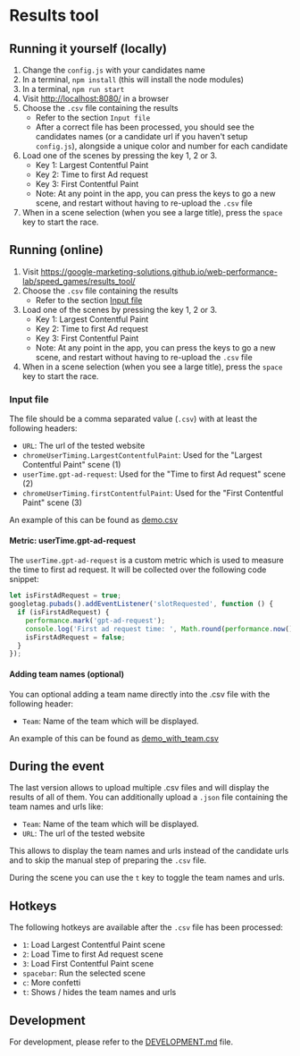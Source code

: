 # Results tool

## Running it yourself (locally)

1. Change the `config.js` with your candidates name
2. In a terminal, `npm install` (this will install the node modules)
3. In a terminal, `npm run start`
4. Visit <http://localhost:8080/> in a browser
5. Choose the `.csv` file containing the results
   - Refer to the section `Input file`
   - After a correct file has been processed, you should see the candidates names (or a candidate url if you haven't setup `config.js`), alongside a unique color and number for each candidate
6. Load one of the scenes by pressing the key 1, 2 or 3.
   - Key 1: Largest Contentful Paint
   - Key 2: Time to first Ad request
   - Key 3: First Contentful Paint
   - Note: At any point in the app, you can press the keys to go a new scene, and restart without having to re-upload the `.csv` file
7. When in a scene selection (when you see a large title), press the `space` key to start the race.

## Running (online)

1. Visit <https://google-marketing-solutions.github.io/web-performance-lab/speed_games/results_tool/>
2. Choose the `.csv` file containing the results
   - Refer to the section [Input file](#Input_file)
3. Load one of the scenes by pressing the key 1, 2 or 3.
   - Key 1: Largest Contentful Paint
   - Key 2: Time to first Ad request
   - Key 3: First Contentful Paint
   - Note: At any point in the app, you can press the keys to go a new scene, and restart without having to re-upload the `.csv` file
4. When in a scene selection (when you see a large title), press the `space` key to start the race.

### Input file

The file should be a comma separated value (`.csv`) with at least the following headers:

- `URL`: The url of the tested website
- `chromeUserTiming.LargestContentfulPaint`: Used for the "Largest Contentful Paint" scene (1)
- `userTime.gpt-ad-request`: Used for the "Time to first Ad request" scene (2)
- `chromeUserTiming.firstContentfulPaint`: Used for the "First Contentful Paint" scene (3)

An example of this can be found as [demo.csv](examples/demo_with_team.csv)

#### Metric: userTime.gpt-ad-request

The `userTime.gpt-ad-request` is a custom metric which is used to measure the time to first ad request.
It will be collected over the following code snippet:

```js
let isFirstAdRequest = true;
googletag.pubads().addEventListener('slotRequested', function () {
  if (isFirstAdRequest) {
    performance.mark('gpt-ad-request');
    console.log('First ad request time: ', Math.round(performance.now()));
    isFirstAdRequest = false;
  }
});
```

#### Adding team names (optional)

You can optional adding a team name directly into the .csv file with the following header:

- `Team`: Name of the team which will be displayed.

An example of this can be found as [demo_with_team.csv](examples/demo_with_team.csv)

## During the event

The last version allows to upload multiple .csv files and will display the results of all of them.
You can additionally upload a `.json` file containing the team names and urls like:

- `Team`: Name of the team which will be displayed.
- `URL`: The url of the tested website

This allows to display the team names and urls instead of the candidate urls and to skip the manual step of preparing the `.csv` file.

During the scene you can use the `t` key to toggle the team names and urls.

## Hotkeys

The following hotkeys are available after the `.csv` file has been processed:

- `1`: Load Largest Contentful Paint scene
- `2`: Load Time to first Ad request scene
- `3`: Load First Contentful Paint scene
- `spacebar`: Run the selected scene
- `c`: More confetti
- `t`: Shows / hides the team names and urls

## Development

For development, please refer to the [DEVELOPMENT.md](DEVELOPMENT.md) file.
